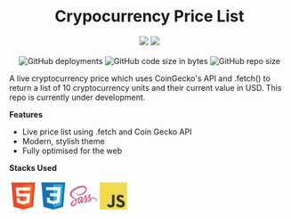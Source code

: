 <div align="center">
<h1>Crypocurrency Price List</h1>

![](https://api.checklyhq.com/v1/badges/checks/cf89330e-a6bf-4357-bf33-8de88bd02544?style=for-the-badge&theme=dark) ![](https://api.checklyhq.com/v1/badges/checks/cf89330e-a6bf-4357-bf33-8de88bd02544?style=for-the-badge&theme=dark&responseTime=true)  <br><br> ![GitHub deployments](https://img.shields.io/github/deployments/asbhogal/Cryptocurrency-Prices/production?label=DEPLOYMENT%20STATE&style=for-the-badge&labelColor=000) ![GitHub code size in bytes](https://img.shields.io/github/languages/code-size/asbhogal/Cryptocurrency-Prices?style=for-the-badge&labelColor=000) ![GitHub repo size](https://img.shields.io/github/repo-size/asbhogal/Cryptocurrency-Prices?color=blueviolet&style=for-the-badge&labelColor=000)

</div>

A live cryptocurrency price which uses CoinGecko's API and .fetch() to return a list of 10 cryptocurrency units and their current value in USD. This repo is currently under development.

<strong>Features</strong>
 - Live price list using .fetch and Coin Gecko API
 - Modern, stylish theme
 - Fully optimised for the web

<strong>Stacks Used</strong>
<br><br>
<a target="_blank" rel="noopener noreferrer" href="https://github.com/devicons/devicon/blob/master/icons/html5/html5-original.svg"><img src="https://github.com/devicons/devicon/raw/master/icons/html5/html5-original.svg" alt="html5" width="50" height="50" style="max-width:100%;"></a>
<a target="_blank" rel="noopener noreferrer" href="https://github.com/devicons/devicon/blob/master/icons/css3/css3-original.svg"><img src="https://github.com/devicons/devicon/raw/master/icons/css3/css3-original.svg" alt="css3" width="50" height="50" style="max-width:100%;"></a>
<a target="_blank" rel="noopener noreferrer" href="https://github.com/devicons/devicon/blob/master/icons/sass/sass-original.svg"><img src="https://github.com/devicons/devicon/blob/master/icons/sass/sass-original.svg" alt="sass" width="50" height="50" style="max-width:100%;"></a>
<a target="_blank" rel="noopener noreferrer" href="https://github.com/devicons/devicon/blob/master/icons/javascript/javascript-original.svg"><img src="https://github.com/devicons/devicon/raw/master/icons/javascript/javascript-original.svg" alt="JavaScript" width="50" height="50" style="max-width:100%;"></a>
